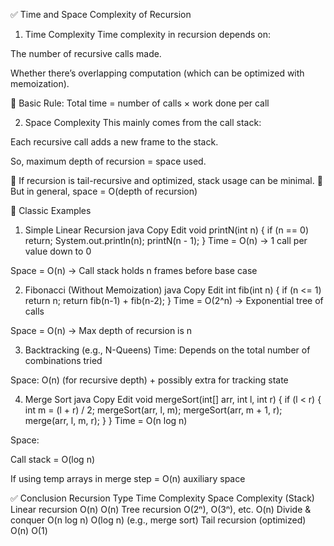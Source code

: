 ✅ Time and Space Complexity of Recursion

1. Time Complexity
   Time complexity in recursion depends on:

The number of recursive calls made.

Whether there’s overlapping computation (which can be optimized with memoization).

🔹 Basic Rule: Total time = number of calls × work done per call

2. Space Complexity
   This mainly comes from the call stack:

Each recursive call adds a new frame to the stack.

So, maximum depth of recursion = space used.

🔸 If recursion is tail-recursive and optimized, stack usage can be minimal.
🔸 But in general, space = O(depth of recursion)

🔁 Classic Examples

1. Simple Linear Recursion
   java
   Copy
   Edit
   void printN(int n) {
   if (n == 0) return;
   System.out.println(n);
   printN(n - 1);
   }
   Time = O(n) → 1 call per value down to 0

Space = O(n) → Call stack holds n frames before base case

2. Fibonacci (Without Memoization)
   java
   Copy
   Edit
   int fib(int n) {
   if (n <= 1) return n;
   return fib(n-1) + fib(n-2);
   }
   Time = O(2^n) → Exponential tree of calls

Space = O(n) → Max depth of recursion is n

3. Backtracking (e.g., N-Queens)
   Time: Depends on the total number of combinations tried

Space: O(n) (for recursive depth) + possibly extra for tracking state

4. Merge Sort
   java
   Copy
   Edit
   void mergeSort(int[] arr, int l, int r) {
   if (l < r) {
   int m = (l + r) / 2;
   mergeSort(arr, l, m);
   mergeSort(arr, m + 1, r);
   merge(arr, l, m, r);
   }
   }
   Time = O(n log n)

Space:

Call stack = O(log n)

If using temp arrays in merge step = O(n) auxiliary space

✅ Conclusion
Recursion Type Time Complexity Space Complexity (Stack)
Linear recursion O(n)    O(n)
Tree recursion O(2ⁿ), O(3ⁿ), etc. O(n)
Divide & conquer O(n log n)    O(log n) (e.g., merge sort)
Tail recursion (optimized)    O(n)    O(1)

